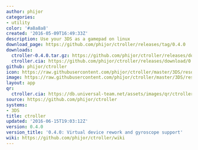 ```yaml
---
author: phijor
categories:
- utility
color: '#a8a8a8'
created: '2016-05-09T16:49:33Z'
description: Use your 3DS as a gamepad on linux
download_page: https://github.com/phijor/ctroller/releases/tag/0.4.0
downloads:
  ctroller-0.4.0.tar.gz: https://github.com/phijor/ctroller/releases/download/0.4.0/ctroller-0.4.0.tar.gz
  ctroller.cia: https://github.com/phijor/ctroller/releases/download/0.4.0/ctroller.cia
github: phijor/ctroller
icon: https://raw.githubusercontent.com/phijor/ctroller/master/3DS/resources/icon.png
image: https://raw.githubusercontent.com/phijor/ctroller/master/3DS/resources/banner.png
layout: app
qr:
  ctroller.cia: https://db.universal-team.net/assets/images/qr/ctroller.cia.png
source: https://github.com/phijor/ctroller
systems:
- 3DS
title: ctroller
updated: '2016-06-15T19:03:12Z'
version: 0.4.0
version_title: '0.4.0: Virtual device rework and gyroscope support'
wiki: https://github.com/phijor/ctroller/wiki
---
```

